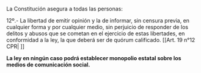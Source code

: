 La Constitución asegura a todas las personas:

12º.- La libertad de emitir opinión y la de informar, sin censura previa, en cualquier forma y por cualquier medio, sin perjuicio de responder de los delitos y abusos que se cometan en el ejercicio de estas libertades, en conformidad a la ley, la que deberá ser de quórum calificado. [[Art. 19 n°12 CPR| ]]

**La ley en ningún caso podrá establecer monopolio estatal sobre los medios de comunicación social.**